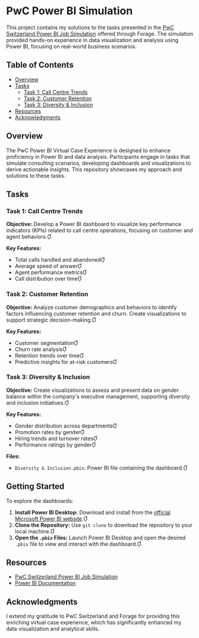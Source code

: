 # PwC Power BI Simulation

This project contains my solutions to the tasks presented in the [PwC Switzerland Power BI Job Simulation](https://www.theforage.com/simulations/pwc-ch/power-bi-cqxg) offered through Forage. The simulation provided hands-on experience in data visualization and analysis using Power BI, focusing on real-world business scenarios.

## Table of Contents

- [Overview](#overview)
- [Tasks](#tasks)
  - [Task 1: Call Centre Trends](#task-1-call-centre-trends)
  - [Task 2: Customer Retention](#task-2-customer-retention)
  - [Task 3: Diversity & Inclusion](#task-3-diversity--inclusion)
- [Resources](#resources)
- [Acknowledgments](#acknowledgments)

## Overview

The PwC Power BI Virtual Case Experience is designed to enhance proficiency in Power BI and data analysis. Participants engage in tasks that simulate consulting scenarios, developing dashboards and visualizations to derive actionable insights. This repository showcases my approach and solutions to these tasks.

## Tasks

### Task 1: Call Centre Trends

**Objective:** Develop a Power BI dashboard to visualize key performance indicators (KPIs) related to call centre operations, focusing on customer and agent behaviors.

**Key Features:**

- Total calls handled and abandoned
- Average speed of answer
- Agent performance metrics
- Call distribution over time
  
### Task 2: Customer Retention

**Objective:** Analyze customer demographics and behaviors to identify factors influencing customer retention and churn. Create visualizations to support strategic decision-making.

**Key Features:**

- Customer segmentation
- Churn rate analysis
- Retention trends over time
- Predictive insights for at-risk customers

### Task 3: Diversity & Inclusion

**Objective:** Create visualizations to assess and present data on gender balance within the company's executive management, supporting diversity and inclusion initiatives.

**Key Features:**

- Gender distribution across departments
- Promotion rates by gender
- Hiring trends and turnover rates
- Performance ratings by gender

**Files:**

- `Diversity & Inclusion.pbix`: Power BI file containing the dashboard.

## Getting Started

To explore the dashboards:

1. **Install Power BI Desktop:** Download and install from the [official Microsoft Power BI website](https://powerbi.microsoft.com/desktop/).
2. **Clone the Repository:** Use `git clone` to download the repository to your local machine.
3. **Open the `.pbix` Files:** Launch Power BI Desktop and open the desired `.pbix` file to view and interact with the dashboard.

## Resources

- [PwC Switzerland Power BI Job Simulation](https://www.theforage.com/simulations/pwc-ch/power-bi-cqxg)
- [Power BI Documentation](https://docs.microsoft.com/power-bi/)

## Acknowledgments

I extend my gratitude to PwC Switzerland and Forage for providing this enriching virtual case experience, which has significantly enhanced my data visualization and analytical skills. 
